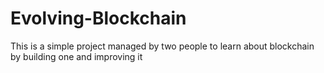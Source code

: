 # Evolving-Blockchain
This is a simple project managed by two people to learn about blockchain by building one and improving it
